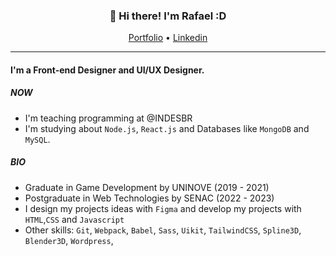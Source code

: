 
<h3 align="center">👋 Hi there! I'm Rafael :D </h3>
<p align="center">
  <a href="https://www.rafaelr92f.github.io">Portfolio</a> •
  <a href="https://www.linkedin.com/in/rafaelr92f/">Linkedin</a>
</p>

---

#### I'm a Front-end Designer and UI/UX Designer.

##### NOW

- I'm teaching programming at @INDESBR 
- I'm studying about `Node.js`, `React.js` and Databases like `MongoDB` and `MySQL`.

##### BIO

- Graduate in Game Development by UNINOVE (2019 - 2021)
- Postgraduate in Web Technologies by SENAC (2022 - 2023)
- I design my projects ideas with `Figma` and develop my projects with `HTML`,`CSS` and `Javascript`
- Other skills: `Git`, `Webpack`, `Babel`, `Sass`, `Uikit`, `TailwindCSS`, `Spline3D`, `Blender3D`, `Wordpress`, 
